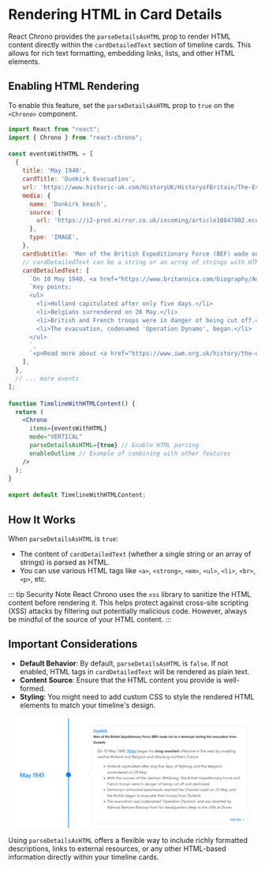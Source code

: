 # Rendering HTML in Card Details

React Chrono provides the `parseDetailsAsHTML` prop to render HTML content directly within the `cardDetailedText` section of timeline cards. This allows for rich text formatting, embedding links, lists, and other HTML elements.

## Enabling HTML Rendering

To enable this feature, set the `parseDetailsAsHTML` prop to `true` on the `<Chrono>` component.

```jsx
import React from "react";
import { Chrono } from "react-chrono";

const eventsWithHTML = [
  {
    title: 'May 1940',
    cardTitle: 'Dunkirk Evacuation',
    url: 'https://www.historic-uk.com/HistoryUK/HistoryofBritain/The-Evacuation-of-Dunkirk/', // Example URL for the card
    media: {
      name: 'Dunkirk beach',
      source: {
        url: 'https://i2-prod.mirror.co.uk/incoming/article10847802.ece/ALTERNATES/s810/PAY-Dunkirk-in-colour.jpg',
      },
      type: 'IMAGE',
    },
    cardSubtitle: 'Men of the British Expeditionary Force (BEF) wade out to a destroyer.',
    // cardDetailedText can be a string or an array of strings with HTML
    cardDetailedText: [
      `On 10 May 1940, <a href="https://www.britannica.com/biography/Adolf-Hitler" target="_blank" rel="noopener noreferrer">Hitler</a> began his <strong>long-awaited</strong> offensive in the west. <br>`,
      `Key points:
      <ul>
        <li>Holland capitulated after only five days.</li>
        <li>Belgians surrendered on 28 May.</li>
        <li>British and French troops were in danger of being cut off.</li>
        <li>The evacuation, codenamed 'Operation Dynamo', began.</li>
      </ul>
      `,
      `<p>Read more about <a href="https://www.iwm.org.uk/history/the-evacuation-of-dunkirk" target="_blank" rel="noopener noreferrer">Operation Dynamo</a>.</p>`
    ],
  },
  // ... more events
];

function TimelineWithHTMLContent() {
  return (
    <Chrono
      items={eventsWithHTML}
      mode="VERTICAL"
      parseDetailsAsHTML={true} // Enable HTML parsing
      enableOutline // Example of combining with other features
    />
  );
}

export default TimelineWithHTMLContent;
```

## How It Works

When `parseDetailsAsHTML` is `true`:
- The content of `cardDetailedText` (whether a single string or an array of strings) is parsed as HTML.
- You can use various HTML tags like `<a>`, `<strong>`, `<em>`, `<ul>`, `<li>`, `<br>`, `<p>`, etc.

::: tip Security Note
React Chrono uses the `xss` library to sanitize the HTML content before rendering it. This helps protect against cross-site scripting (XSS) attacks by filtering out potentially malicious code. However, always be mindful of the source of your HTML content.
:::

## Important Considerations

-   **Default Behavior**: By default, `parseDetailsAsHTML` is `false`. If not enabled, HTML tags in `cardDetailedText` will be rendered as plain text.
-   **Content Source**: Ensure that the HTML content you provide is well-formed.
-   **Styling**: You might need to add custom CSS to style the rendered HTML elements to match your timeline's design.

![Timeline Card with Rendered HTML Content](../assets/render-html.png)

Using `parseDetailsAsHTML` offers a flexible way to include richly formatted descriptions, links to external resources, or any other HTML-based information directly within your timeline cards.
